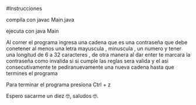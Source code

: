 #Instrucciones

compila con javac Main.java

ejecuta con java Main

Al correr el programa ingresa una cadena que es una contraseña que debe conetener al menos una letra mayuscula , minuscula , un numero y tener una longitud de 6 a 32 caracteres , de  otra manera al dar enter te marcara la contraseña como invalida si si cumple las reglas sera valida y el asi consecutivamente te pediranuevamente una nueva cadena hasta que termines el programa

Para terminar el programa presiona Ctrl + z

Espero sacarme un diez 🤓, saludos 🤓.
